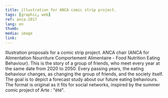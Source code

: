 ```yaml
---
title: illustration for ANCA comic strip project.
tags: [graphic, web]
ref: anca-2017
lang: en
thumb: 
media: image
link: 
---
```


Illustration proposals for a comic strip project. ANCA chair (ANCA for Alimentation Nourriture Comportement Alimentaire - Food Nutrition Eating Behaviour). This is the story of a group of friends, who meet every year at the same date from 2020 to 2050. Every passing years, the eating behaviour changes, as changing the group of friends, and the society itself. The goal is to depict a forecast study about our future eating behaviours. The format is original as it fits for social networks, inspired by the summer comic project of Arte : "été".